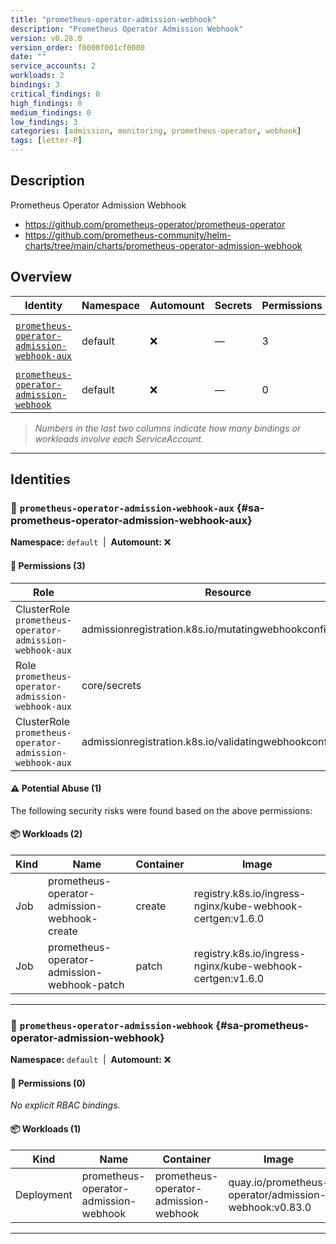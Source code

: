 ```yaml
---
title: "prometheus-operator-admission-webhook"
description: "Prometheus Operator Admission Webhook"
version: v0.28.0
version_order: f0000f001cf0000
date: ""
service_accounts: 2
workloads: 2
bindings: 3
critical_findings: 0
high_findings: 0
medium_findings: 0
low_findings: 3
categories: [admission, monitoring, prometheus-operator, webhook]
tags: [letter-P]
---
```


## Description

Prometheus Operator Admission Webhook

- https://github.com/prometheus-operator/prometheus-operator
- https://github.com/prometheus-community/helm-charts/tree/main/charts/prometheus-operator-admission-webhook

## Overview

| Identity                                                                                     | Namespace | Automount | Secrets | Permissions | Workloads | Risk               |
| -------------------------------------------------------------------------------------------- | --------- | --------- | ------- | ----------- | --------- | ------------------ |
| [`prometheus-operator-admission-webhook-aux`](#sa-prometheus-operator-admission-webhook-aux) | default   | ❌        | —       | 3           | 2         | {{< risk "Low" >}} |
| [`prometheus-operator-admission-webhook`](#sa-prometheus-operator-admission-webhook)         | default   | ❌        | —       | 0           | 1         | —                  |

> _Numbers in the last two columns indicate how many bindings or workloads involve each ServiceAccount._

---

## Identities

### 🤖 `prometheus-operator-admission-webhook-aux` {#sa-prometheus-operator-admission-webhook-aux}

**Namespace:** `default`  |  **Automount:** ❌

#### 🔑 Permissions (3)

| Role                                                    | Resource                                                     | Verbs        | Risk             | Tags |
| ------------------------------------------------------- | ------------------------------------------------------------ | ------------ | ---------------- | ---- |
| ClusterRole `prometheus-operator-admission-webhook-aux` | admissionregistration.k8s.io/mutatingwebhookconfigurations   | get · update | {{< risk Low >}} |      |
| Role `prometheus-operator-admission-webhook-aux`        | core/secrets                                                 | create · get | {{< risk Low >}} |      |
| ClusterRole `prometheus-operator-admission-webhook-aux` | admissionregistration.k8s.io/validatingwebhookconfigurations | get · update | {{< risk Low >}} |      |

#### ⚠️ Potential Abuse (1)

The following security risks were found based on the above permissions:

#### 📦 Workloads (2)

| Kind | Name                                         | Container | Image                                                     |
| ---- | -------------------------------------------- | --------- | --------------------------------------------------------- |
| Job  | prometheus-operator-admission-webhook-create | create    | registry.k8s.io/ingress-nginx/kube-webhook-certgen:v1.6.0 |
| Job  | prometheus-operator-admission-webhook-patch  | patch     | registry.k8s.io/ingress-nginx/kube-webhook-certgen:v1.6.0 |

---

### 🤖 `prometheus-operator-admission-webhook` {#sa-prometheus-operator-admission-webhook}

**Namespace:** `default`  |  **Automount:** ❌

#### 🔑 Permissions (0)

_No explicit RBAC bindings._

#### 📦 Workloads (1)

| Kind       | Name                                  | Container                             | Image                                                 |
| ---------- | ------------------------------------- | ------------------------------------- | ----------------------------------------------------- |
| Deployment | prometheus-operator-admission-webhook | prometheus-operator-admission-webhook | quay.io/prometheus-operator/admission-webhook:v0.83.0 |

---

